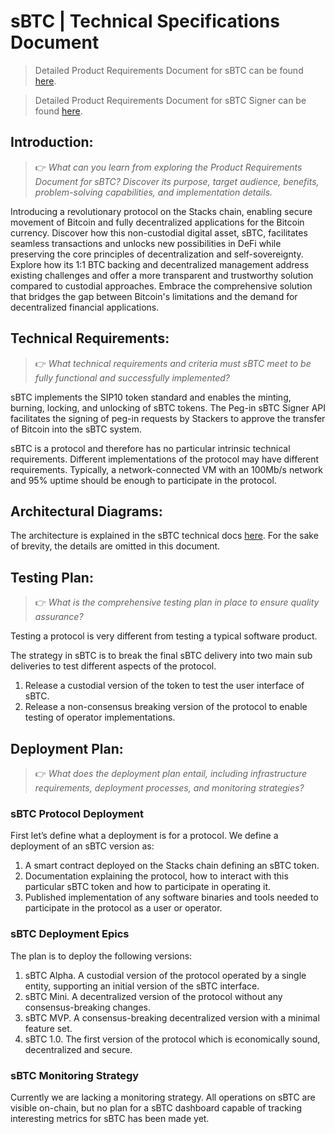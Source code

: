 # sBTC | Technical Specifications Document

> Detailed Product Requirements Document for sBTC can be found [here](sbtc-prd.md).

> Detailed Product Requirements Document for sBTC Signer can be found [here](sbtc-signer-prd.md).

## Introduction:

> 👉 _What can you learn from exploring the Product Requirements Document for sBTC? Discover its purpose, target audience, benefits, problem-solving capabilities, and implementation details._

Introducing a revolutionary protocol on the Stacks chain, enabling secure movement of Bitcoin and fully decentralized applications for the Bitcoin currency. Discover how this non-custodial digital asset, sBTC, facilitates seamless transactions and unlocks new possibilities in DeFi while preserving the core principles of decentralization and self-sovereignty. Explore how its 1:1 BTC backing and decentralized management address existing challenges and offer a more transparent and trustworthy solution compared to custodial approaches. Embrace the comprehensive solution that bridges the gap between Bitcoin's limitations and the demand for decentralized financial applications.

## Technical Requirements:

> 👉 _What technical requirements and criteria must sBTC meet to be fully functional and successfully implemented?_

sBTC implements the SIP10 token standard and enables the minting, burning, locking, and unlocking of sBTC tokens. The Peg-in sBTC Signer API facilitates the signing of peg-in requests by Stackers to approve the transfer of Bitcoin into the sBTC system.

sBTC is a protocol and therefore has no particular intrinsic technical requirements. Different implementations of the protocol may have different requirements. Typically, a network-connected VM with an 100Mb/s network and 95% uptime should be enough to participate in the protocol.

## Architectural Diagrams:

The architecture is explained in the sBTC technical docs [here](https://github.com/stacks-network/sbtc-docs/blob/master/src/architecture.md). For the sake of brevity, the details are omitted in this document.

## Testing Plan:

> 👉 _What is the comprehensive testing plan in place to ensure quality assurance?_

Testing a protocol is very different from testing a typical software product.

The strategy in sBTC is to break the final sBTC delivery into two main sub deliveries to test different aspects of the protocol.

1. Release a custodial version of the token to test the user interface of sBTC.
2. Release a non-consensus breaking version of the protocol to enable testing of operator implementations.

## Deployment Plan:

> 👉 _What does the deployment plan entail, including infrastructure requirements, deployment processes, and monitoring strategies?_

### sBTC Protocol Deployment

First let’s define what a deployment is for a protocol. We define a deployment of an sBTC version as:

1. A smart contract deployed on the Stacks chain defining an sBTC token.
2. Documentation explaining the protocol, how to interact with this particular sBTC token and how to participate in operating it.
3. Published implementation of any software binaries and tools needed to participate in the protocol as a user or operator.

### sBTC Deployment Epics

The plan is to deploy the following versions:

1. sBTC Alpha. A custodial version of the protocol operated by a single entity, supporting an initial version of the sBTC interface.
2. sBTC Mini. A decentralized version of the protocol without any consensus-breaking changes.
3. sBTC MVP. A consensus-breaking decentralized version with a minimal feature set.
4. sBTC 1.0. The first version of the protocol which is economically sound, decentralized and secure.

### sBTC Monitoring Strategy

Currently we are lacking a monitoring strategy. All operations on sBTC are visible on-chain, but no plan for a sBTC dashboard capable of tracking interesting metrics for sBTC has been made yet.
